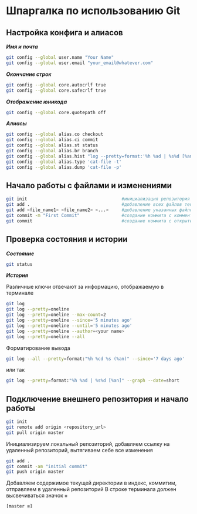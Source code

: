 # Шпаргалка по использованию Git

## Настройка конфига и алиасов

***Имя и почта***

```bash
git config --global user.name "Your Name"
git config --global user.email "your_email@whatever.com"
```

***Окончание строк***

```bash
git config --global core.autocrlf true
git config --global core.safecrlf true
```

***Отображение юникода***

```bash
git config --global core.quotepath off
```

***Алиасы***

```bash
git config --global alias.co checkout
git config --global alias.ci commit
git config --global alias.st status
git config --global alias.br branch
git config --global alias.hist "log --pretty=format:'%h %ad | %s%d [%an]' --graph --date=short"
git config --global alias.type 'cat-file -t'
git config --global alias.dump 'cat-file -p'
```

## Начало работы с файлами и изменениями

```bash
git init                                    #инициализация репозитория в текущей папке
git add .                                   #добавление всех файлов текущего каталога в индекс
git add <file_name1> <file_name2> <...>     #добавление указанных файлов и каталогов
git commit -m "First Commit"                #создание коммита с комментарием в командной строке
git commit                                  #создание коммита с открытием внешнего текстового редактора
```

## Проверка состояния и истории

***Состояние***

```bash
git status
```

***История***

Различные ключи отвечают за информацию, отображаемую в терминале

```bash
git log
git log --pretty=oneline
git log --pretty=oneline --max-count=2
git log --pretty=oneline --since='5 minutes ago'
git log --pretty=oneline --until='5 minutes ago'
git log --pretty=oneline --author=<your name>
git log --pretty=oneline --all
```

Форматирование вывода

```bash
git log --all --pretty=format:"%h %cd %s (%an)" --since='7 days ago'
```

или так

```bash
git log --pretty=format:"%h %ad | %s%d [%an]" --graph --date=short
```

## Подключение внешнего репозитория и начало работы

```bash
git init
git remote add origin <repository_url>
git pull origin master
```

Инициализируем локальный репозиторий, добавляем ссылку на удаленный репозиторий, вытягиваем себе все изменения

```bash
git add .
git commit -am "initial commit"
git push origin master
```

Добавляем содержимое текущей директории в индекс, коммитим, отправляем в удаленный репозиторий
В строке терминала должен высвечиваться значок `≡`

```bash
[master ≡]
````